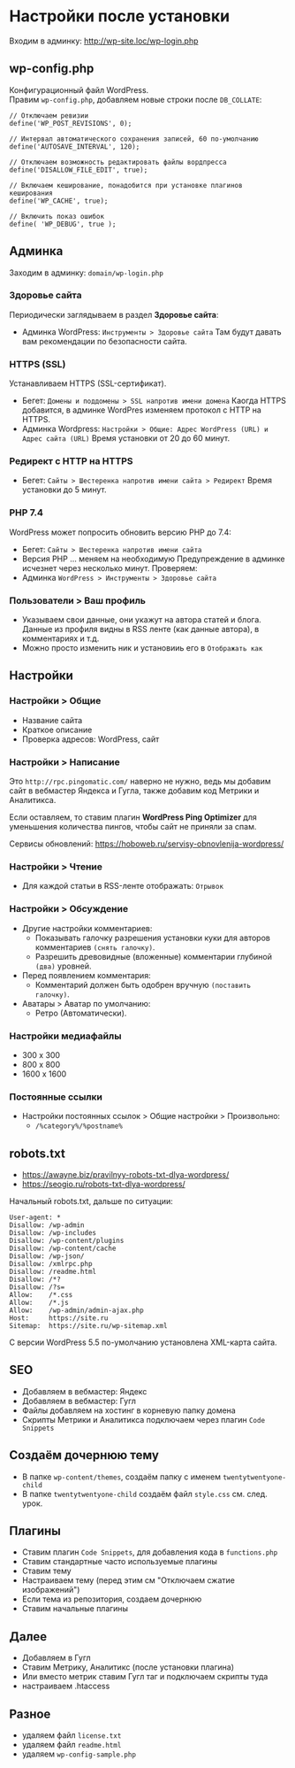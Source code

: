 # Настройки после установки
Входим в админку: http://wp-site.loc/wp-login.php

## wp-config.php
Конфигурационный файл WordPress.  
Правим `wp-config.php`, добавляем новые строки после `DB_COLLATE`:

    // Отключаем ревизии
    define('WP_POST_REVISIONS', 0);

    // Интервал автоматического сохранения записей, 60 по-умолчанию
    define('AUTOSAVE_INTERVAL', 120);

    // Отключаем возможность редактировать файлы вордпресса
    define('DISALLOW_FILE_EDIT', true);

    // Включаем кеширование, понадобится при установке плагинов кеширования
    define('WP_CACHE', true);

    // Включить показ ошибок
    define( 'WP_DEBUG', true );

## Админка
Заходим в админку: `domain/wp-login.php`

### Здоровье сайта
Периодически заглядываем в раздел **Здоровье сайта**:
- Админка WordPress: `Инструменты > Здоровье сайта`
Там будут давать вам рекомендации по безопасности сайта.

### HTTPS (SSL)
Устанавливаем HTTPS (SSL-сертификат).
- Бегет: `Домены и поддомены > SSL напротив имени домена`
Каогда HTTPS добавится, в админке WordPres изменяем протокол с HTTP на HTTPS.
- Админка Wordpress: `Настройки > Общие: Адрес WordPress (URL) и Адрес сайта (URL)`
Время установки от 20 до 60 минут.

### Редирект с HTTP на HTTPS
- Бегет: `Сайты > Шестеренка напротив имени сайта > Редирект`
Время установки до 5 минут.

### PHP 7.4
WordPress может попросить обновить версию PHP до 7.4:
- Бегет: `Сайты > Шестеренка напротив имени сайта`
- Версия PHP ... меняем на необходимую
Предупреждение в админке исчезнет через несколько минут.
Проверяем:
- Админка `WordPress > Инструменты > Здоровье сайта`

### Пользователи > Ваш профиль
* Указываем свои данные, они укажут на автора статей и блога. Данные из профиля видны в RSS ленте (как данные автора), в комментариях и т.д.
* Можно просто изменить ник и установииь его в `Отображать как`

## Настройки
### Настройки > Общие
* Название сайта
* Краткое описание
* Проверка адресов: WordPress, сайт

### Настройки > Написание
Это `http://rpc.pingomatic.com/` наверно не нужно, ведь мы добавим сайт в вебмастер Яндекса и Гугла, также добавим код Метрики и Аналитикса.

Если оставляем, то ставим плагин **WordPress Ping Optimizer** для уменьшения количества пингов, чтобы сайт не приняли за спам.

Сервисы обновлений: https://hoboweb.ru/servisy-obnovlenija-wordpress/

### Настройки > Чтение
* Для каждой статьи в RSS-ленте отображать: `Отрывок`

### Настройки > Обсуждение
* Другие настройки комментариев:
    * Показывать галочку разрешения установки куки для авторов комментариев `(снять галочку)`.
    * Разрешить древовидные (вложенные) комментарии глубиной `(два)` уровней.
* Перед появлением комментария:
    * Комментарий должен быть одобрен вручную `(поставить галочку)`.
* Аватары > Аватар по умолчанию:
    * Ретро (Автоматически).

### Настройки медиафайлы
* 300 x 300
* 800 x 800
* 1600 x 1600

### Постоянные ссылки
* Настройки постоянных ссылок > Общие настройки > Произвольно:
    * `/%category%/%postname%`

## robots.txt
* https://awayne.biz/pravilnyy-robots-txt-dlya-wordpress/
* https://seogio.ru/robots-txt-dlya-wordpress/

Начальный robots.txt, дальше по ситуации:

    User-agent: *
    Disallow: /wp-admin
    Disallow: /wp-includes
    Disallow: /wp-content/plugins
    Disallow: /wp-content/cache
    Disallow: /wp-json/
    Disallow: /xmlrpc.php
    Disallow: /readme.html
    Disallow: /*?
    Disallow: /?s=
    Allow:    /*.css
    Allow:    /*.js
    Allow:    /wp-admin/admin-ajax.php
    Host:     https://site.ru
    Sitemap:  https://site.ru/wp-sitemap.xml

С версии WordPress 5.5 по-умолчанию установлена XML-карта сайта.

## SEO
- Добавляем в вебмастер: Яндекс
- Добавляем в вебмастер: Гугл
- Файлы добавляем на хостинг в корневую папку домена
- Скрипты Метрики и Аналитикса подключаем через плагин `Code Snippets`

## Создаём дочернюю тему
- В папке `wp-content/themes`, создаём папку с именем `twentytwentyone-child`
- В папке `twentytwentyone-child` создаём файл `style.css` см. след. урок.

## Плагины
- Ставим плагин `Code Snippets`, для добавления кода в `functions.php`
- Ставим стандартные часто используемые плагины
- Ставим тему
- Настраиваем тему (перед этим см "Отключаем сжатие изображений")
- Если тема из репозитория, создаем дочернюю
- Ставим начальные плагины

## Далее
* Добавляем в Гугл
* Ставим Метрику, Аналитикс (после установки плагина)
* Или вместо метрик ставим Гугл таг и подключаем скрипты туда
* настраиваем .htaccess

## Разное
- удаляем файл `license.txt`
- удаляем файл `readme.html`
- удаляем `wp-config-sample.php`
